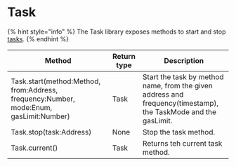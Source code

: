 # Task

{% hint style="info" %}
The Task library exposes methods to start and stop [tasks](https://docs.phantasma.info/#chain-tasks).
{% endhint %}

| Method                                                                                | Return type | Description                                                                                                    |
| ------------------------------------------------------------------------------------- | ----------- | -------------------------------------------------------------------------------------------------------------- |
| Task.start(method:Method, from:Address, frequency:Number, mode:Enum, gasLimit:Number) | Task        | Start the task by method name, from the given address and frequency(timestamp), the TaskMode and the gasLimit. |
| Task.stop(task:Address)                                                               | None        | Stop the task method.                                                                                          |
| Task.current()                                                                        | Task        | Returns teh current task method.                                                                               |
